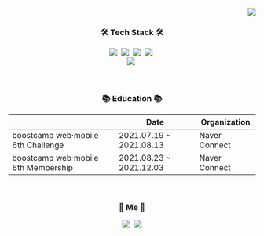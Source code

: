 <p align="right">
  <a href="https://hits.seeyoufarm.com"><img src="https://hits.seeyoufarm.com/api/count/incr/badge.svg?url=https%3A%2F%2Fgithub.com%2Fmingso&count_bg=%23FFC957&title_bg=%23555555&icon=&icon_color=%23E7E7E7&title=hits&edge_flat=false"/></a>
</p>

<h3 align="center"> 🛠 Tech Stack 🛠 </h3>

<p align="center">
  <img src="https://img.shields.io/badge/Swift-F05138?style=flat&logo=Swift&logoColor=white"/></a>&nbsp
  <img src="https://img.shields.io/badge/C-A8B9CC?style=flat&logo=C&logoColor=white"/></a>&nbsp
  <img src="https://img.shields.io/badge/Python-3766AB?style=flat&logo=Python&logoColor=white"/></a>&nbsp
	<img src="https://img.shields.io/badge/Kotlin-3766AB?style=flat&logo=Kotlin&logoColor=white"/></a>&nbsp
  <br>
	<img src="https://img.shields.io/badge/Xcode-147EFB?style=flat&logo=Xcode&logoColor=white"/></a>&nbsp
</p>
<br>

<h3 align="center"> 📚 Education 📚 </h3>

|  | Date | Organization |
| --- | --- | --- |
| boostcamp web·mobile 6th Challenge | 2021.07.19 ~ 2021.08.13 | Naver Connect |
| boostcamp web·mobile 6th Membership | 2021.08.23 ~ 2021.12.03 | Naver Connect |

<br>

<h3 align="center"> 🐯 Me 🐯 </h3>
<p align="center">
	<a href="https://www.instagram.com/ming_so__/""><img src="https://img.shields.io/badge/Instagram-E4405F?style=flat&logo=Instagram&logoColor=white&link=https://www.instagram.com/woo0_hooo/"/></a>&nbsp
	<a href="mailto:mpolicest@g.skku.edu"><img src="https://img.shields.io/badge/Gmail-d14836?style=flat&logo=Gmail&logoColor=white&link=mpolicest@g.skku.edu"/></a>
</p>
<br>


<!--
**mingso/mingso** is a ✨ _special_ ✨ repository because its `README.md` (this file) appears on your GitHub profile.

Here are some ideas to get you started:

- 🔭 I’m currently working on ...
- 🌱 I’m currently learning ...
- 👯 I’m looking to collaborate on ...
- 🤔 I’m looking for help with ...
- 💬 Ask me about ...
- 📫 How to reach me: ...
- 😄 Pronouns: ...
- ⚡ Fun fact: ...
-->
